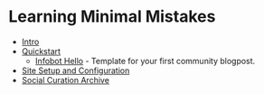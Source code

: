 # Learning Minimal Mistakes

* [Intro](https://didecentral.com/contributors-guide/intro/)
* [Quickstart](https://didecentral.com/contributors-guide/quickstart/)
  * [Infobot Hello](https://didecentral.com/test/infobot-hello/) - Template for your first community blogpost.
* [Site Setup and Configuration](https://didecentral.com/contributors-guide/site-config/)
* [Social Curation Archive](https://didecentral.com/contributors-guide/discord-archive-howto/)
